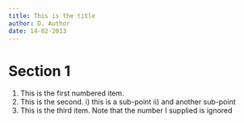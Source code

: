 ```yaml
---
title: This is the title
author: D. Author
date: 14-02-2013
---
```


# Section 1
1. This is the first numbered item.
2. This is the second.
    i) this is a sub-point
	ii) and another sub-point
1. This is the third item.  Note that the number I supplied is ignored
